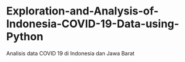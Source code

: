 # Exploration-and-Analysis-of-Indonesia-COVID-19-Data-using-Python
Analisis data COVID 19 di Indonesia dan Jawa Barat
